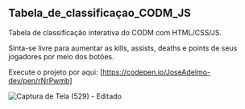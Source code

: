 ## Tabela_de_classificaçao_CODM_JS

Tabela de classificação interativa do CODM com HTML/CSS/JS.

Sinta-se livre para aumentar as kills, assists, deaths e points de seus jogadores por meio dos botões.

Execute o projeto por aqui: [https://codepen.io/JoseAdelmo-dev/pen/rNrPwmb]

![Captura de Tela (529) - Editado](https://user-images.githubusercontent.com/99682808/218747002-8bd8662d-859d-4979-9e0e-957c6d9c5d96.png)


